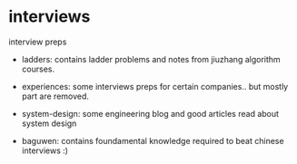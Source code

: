 # interviews
interview preps

- ladders: contains ladder problems and notes from jiuzhang algorithm courses.

- experiences: some interviews preps for certain companies.. but mostly part are removed.

- system-design: some engineering blog and good articles read about system design

- baguwen: contains foundamental knowledge required to beat chinese interviews :)